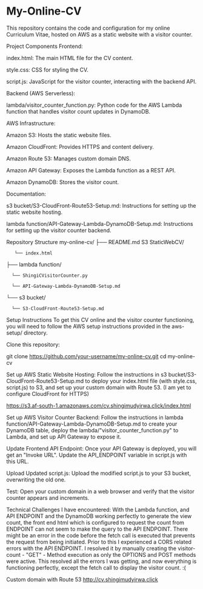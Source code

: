# My-Online-CV
This repository contains the code and configuration for my online Curriculum Vitae, hosted on AWS as a static website with a visitor counter.


Project Components
Frontend:

index.html: The main HTML file for the CV content.

style.css: CSS for styling the CV.

script.js: JavaScript for the visitor counter, interacting with the backend API.

Backend (AWS Serverless):

lambda/visitor_counter_function.py: Python code for the AWS Lambda function that handles visitor count updates in DynamoDB.

AWS Infrastructure:

Amazon S3: Hosts the static website files.

Amazon CloudFront: Provides HTTPS and content delivery.

Amazon Route 53: Manages custom domain DNS.

Amazon API Gateway: Exposes the Lambda function as a REST API.

Amazon DynamoDB: Stores the visitor count.

Documentation:

s3 bucket/S3-CloudFront-Route53-Setup.md: Instructions for setting up the static website hosting.

lambda function/API-Gateway-Lambda-DynamoDB-Setup.md: Instructions for setting up the visitor counter backend.

Repository Structure
my-online-cv/
├── README.md
    S3 StaticWebCV/
      
       └── index.html

├── lambda function/
      
      └── ShingiCVisitorCounter.py
      
      └── API-Gateway-Lambda-DynamoDB-Setup.md

└── s3 bucket/
      
      └── S3-CloudFront-Route53-Setup.md

Setup Instructions
To get this CV online and the visitor counter functioning, you will need to follow the AWS setup instructions provided in the aws-setup/ directory.

Clone this repository:

git clone https://github.com/your-username/my-online-cv.git
cd my-online-cv

Set up AWS Static Website Hosting: Follow the instructions in s3 bucket/S3-CloudFront-Route53-Setup.md to deploy your index.html file (with style.css, script.js) to S3, and set up your custom domain with Route 53. (I am yet to configure CloudFront for HTTPS)

https://s3.af-south-1.amazonaws.com/cv.shingimudyirwa.click/index.html

Set up AWS Visitor Counter Backend: Follow the instructions in lambda function/API-Gateway-Lambda-DynamoDB-Setup.md to create your DynamoDB table, deploy the lambda/"visitor_counter_function.py" to Lambda, and set up API Gateway to expose it.

Update Frontend API Endpoint: Once your API Gateway is deployed, you will get an "Invoke URL". Update the API_ENDPOINT variable in script.js with this URL.

Upload Updated script.js: Upload the modified script.js to your S3 bucket, overwriting the old one.

Test: Open your custom domain in a web browser and verify that the visitor counter appears and increments.

Technical Challenges I have encountered:
With the Lambda function, and API ENDPOINT and the DynamoDB working perfectly to generate the view count, the front end html which is configured to request the count from ENDPOINT can not seem to make the query to the API ENDPOINT. There might be an error in the code before the fetch call is executed that prevents the request from being initiated.
Prior to this I experienced a CORS related errors with the API ENDPOINT. I resolved it by manually creating the visitor-count - "GET" - Method execution as only the OPTIONS and POST methods were active. This resolved all the errors I was getting, and now everything is functioning perfectly, except the fetch call to display the visitor count. :(  


Custom domain with Route 53
http://cv.shingimudyirwa.click
